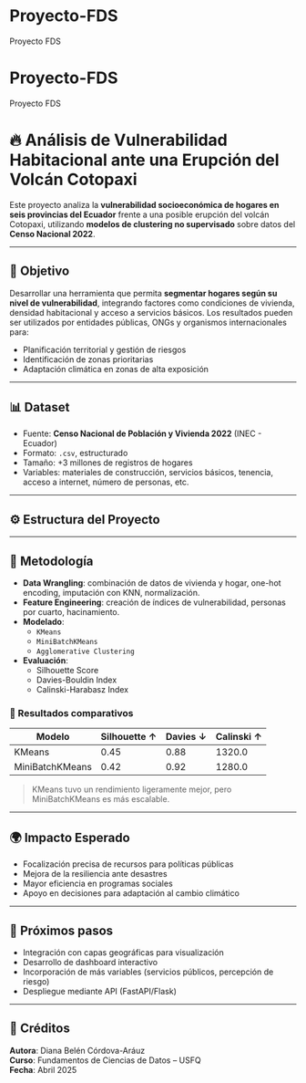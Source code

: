 # Proyecto-FDS
Proyecto FDS
# Proyecto-FDS
Proyecto FDS
# 🔥 Análisis de Vulnerabilidad Habitacional ante una Erupción del Volcán Cotopaxi

Este proyecto analiza la **vulnerabilidad socioeconómica de hogares en seis provincias del Ecuador** frente a una posible erupción del volcán Cotopaxi, utilizando **modelos de clustering no supervisado** sobre datos del **Censo Nacional 2022**.

---

## 🎯 Objetivo

Desarrollar una herramienta que permita **segmentar hogares según su nivel de vulnerabilidad**, integrando factores como condiciones de vivienda, densidad habitacional y acceso a servicios básicos. Los resultados pueden ser utilizados por entidades públicas, ONGs y organismos internacionales para:

- Planificación territorial y gestión de riesgos
- Identificación de zonas prioritarias
- Adaptación climática en zonas de alta exposición

---

## 📊 Dataset

- Fuente: **Censo Nacional de Población y Vivienda 2022** (INEC - Ecuador)
- Formato: `.csv`, estructurado
- Tamaño: +3 millones de registros de hogares
- Variables: materiales de construcción, servicios básicos, tenencia, acceso a internet, número de personas, etc.

---

## ⚙️ Estructura del Proyecto


---

## 🧪 Metodología

- **Data Wrangling**: combinación de datos de vivienda y hogar, one-hot encoding, imputación con KNN, normalización.
- **Feature Engineering**: creación de índices de vulnerabilidad, personas por cuarto, hacinamiento.
- **Modelado**:
  - `KMeans`
  - `MiniBatchKMeans`
  - `Agglomerative Clustering`
- **Evaluación**:
  - Silhouette Score
  - Davies-Bouldin Index
  - Calinski-Harabasz Index

### 🥇 Resultados comparativos

| Modelo              | Silhouette ↑ | Davies ↓ | Calinski ↑ |
|---------------------|--------------|----------|-------------|
| KMeans              | 0.45         | 0.88     | 1320.0      |
| MiniBatchKMeans     | 0.42         | 0.92     | 1280.0      |

> KMeans tuvo un rendimiento ligeramente mejor, pero MiniBatchKMeans es más escalable.

---

## 🌍 Impacto Esperado

- Focalización precisa de recursos para políticas públicas
- Mejora de la resiliencia ante desastres
- Mayor eficiencia en programas sociales
- Apoyo en decisiones para adaptación al cambio climático

---

## 🚀 Próximos pasos

- Integración con capas geográficas para visualización
- Desarrollo de dashboard interactivo
- Incorporación de más variables (servicios públicos, percepción de riesgo)
- Despliegue mediante API (FastAPI/Flask)

---

## 🧾 Créditos

**Autora**: Diana Belén Córdova-Aráuz  
**Curso**: Fundamentos de Ciencias de Datos – USFQ  
**Fecha**: Abril 2025
